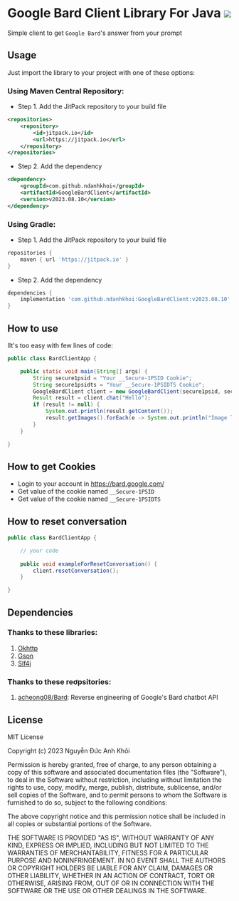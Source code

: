 #  Google Bard Client Library For Java [![](https://jitpack.io/v/ndanhkhoi/GoogleBardClient.svg)](https://jitpack.io/#ndanhkhoi/GoogleBardClient) 
Simple client to get `Google Bard`'s answer from your prompt

## Usage

Just import the library to your project with one of these options:

### Using Maven Central Repository:

- Step 1. Add the JitPack repository to your build file

```xml
<repositories>
    <repository>
        <id>jitpack.io</id>
        <url>https://jitpack.io</url>
    </repository>
</repositories>
```

- Step 2. Add the dependency

```xml
<dependency>
    <groupId>com.github.ndanhkhoi</groupId>
    <artifactId>GoogleBardClient</artifactId>
    <version>v2023.08.10</version>
</dependency>
```

### Using Gradle:

- Step 1. Add the JitPack repository to your build file

```gradle
repositories {
    maven { url 'https://jitpack.io' }
}
```

- Step 2. Add the dependency

```gradle
dependencies {
    implementation 'com.github.ndanhkhoi:GoogleBardClient:v2023.08.10'
}
```

## How to use

IIt's too easy with few lines of code:

```java
public class BardClientApp {

    public static void main(String[] args) {
        String secure1psid = "Your __Secure-1PSID Cookie";
        String secure1psidts = "Your __Secure-1PSIDTS Cookie";
        GoogleBardClient client = new GoogleBardClient(secure1psid, secure1psidts);
        Result result = client.chat("Hello");
        if (result != null) {
            System.out.println(result.getContent());
            result.getImages().forEach(e -> System.out.println("Image link: " + e));
        }
    }
    
}
```

## How to get Cookies

- Login to your account in https://bard.google.com/
- Get value of the cookie named `__Secure-1PSID`
- Get value of the cookie named `__Secure-1PSIDTS`

## How to reset conversation

```java
public class BardClientApp {

    // your code
    
    public void exampleForResetConversation() {
        client.resetConversation();
    }

}
```

## Dependencies

### Thanks to these libraries:
1. [Okhttp](https://github.com/square/okhttp)
2. [Gson](https://github.com/google/gson)
3. [Slf4j](https://github.com/qos-ch/slf4j)

### Thanks to these reơpsitories:
1. [acheong08/Bard](https://github.com/acheong08/Bard): Reverse engineering of Google's Bard chatbot API

## License
MIT License

Copyright (c) 2023 Nguyễn Đức Anh Khôi

Permission is hereby granted, free of charge, to any person obtaining a copy
of this software and associated documentation files (the "Software"), to deal
in the Software without restriction, including without limitation the rights
to use, copy, modify, merge, publish, distribute, sublicense, and/or sell
copies of the Software, and to permit persons to whom the Software is
furnished to do so, subject to the following conditions:

The above copyright notice and this permission notice shall be included in all
copies or substantial portions of the Software.

THE SOFTWARE IS PROVIDED "AS IS", WITHOUT WARRANTY OF ANY KIND, EXPRESS OR
IMPLIED, INCLUDING BUT NOT LIMITED TO THE WARRANTIES OF MERCHANTABILITY,
FITNESS FOR A PARTICULAR PURPOSE AND NONINFRINGEMENT. IN NO EVENT SHALL THE
AUTHORS OR COPYRIGHT HOLDERS BE LIABLE FOR ANY CLAIM, DAMAGES OR OTHER
LIABILITY, WHETHER IN AN ACTION OF CONTRACT, TORT OR OTHERWISE, ARISING FROM,
OUT OF OR IN CONNECTION WITH THE SOFTWARE OR THE USE OR OTHER DEALINGS IN THE
SOFTWARE.
